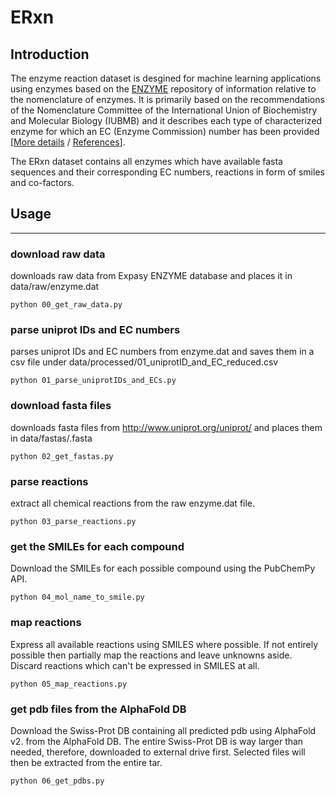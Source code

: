 # ERxn

## Introduction
The enzyme reaction dataset is desgined for 
machine learning applications using enzymes
based on the [ENZYME](https://enzyme.expasy.org/) 
repository of information relative to the 
nomenclature of enzymes. It is 
primarily based on the recommendations of the 
Nomenclature Committee of the International 
Union of Biochemistry and Molecular Biology 
(IUBMB) and it describes each type of 
characterized enzyme for which an EC (Enzyme 
Commission) number has been provided 
[[More details](https://enzyme.expasy.org/enzyme_details.html) 
/ [References](https://enzyme.expasy.org/enzyme_ref.html)].

The ERxn dataset contains all enzymes which
have available fasta sequences and their 
corresponding EC numbers, reactions in
form of smiles and co-factors.

## Usage
___

### download raw data
downloads raw data from Expasy ENZYME database and places
it in data/raw/enzyme.dat

``` 
python 00_get_raw_data.py
```

### parse uniprot IDs and EC numbers
parses uniprot IDs and EC numbers from enzyme.dat and saves
them in a csv file under 
data/processed/01_uniprotID_and_EC_reduced.csv

``` 
python 01_parse_uniprotIDs_and_ECs.py
```
### download fasta files

downloads fasta files from 
http://www.uniprot.org/uniprot/ and places them in
data/fastas/<UNIPROTID>.fasta

``` 
python 02_get_fastas.py
```

### parse reactions

extract all chemical reactions from the raw enzyme.dat 
file.

``` 
python 03_parse_reactions.py
```

### get the SMILEs for each compound

Download the SMILEs for each possible compound using
the PubChemPy API.

``` 
python 04_mol_name_to_smile.py
```

### map reactions

Express all available reactions using SMILES where 
possible. If not entirely possible then partially map
the reactions and leave unknowns aside.
Discard reactions which can't be expressed in SMILES at all.

``` 
python 05_map_reactions.py
```

### get pdb files from the AlphaFold DB

Download the Swiss-Prot DB containing all predicted pdb
using AlphaFold v2. from the AlphaFold DB.
The entire Swiss-Prot DB is way larger than needed,
therefore, downloaded to external drive first. Selected
files will then be extracted from the entire tar.

``` 
python 06_get_pdbs.py
```